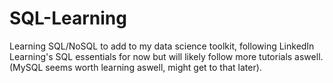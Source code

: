 # SQL-Learning

Learning SQL/NoSQL to add to my data science toolkit, following LinkedIn Learning's SQL essentials for now but will likely follow more tutorials aswell. (MySQL seems worth learning aswell, might get to that later). 
